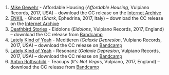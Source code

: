 1. [Mike Gewehr](https://musicbrainz.org/artist/fc456dc4-5044-45cc-a62a-df0b9535970e) - Affordable Housing  (_Affordable Housing_, Vulpiano Records, 2017, USA) – download the CC release on the [Internet Archive](https://archive.org/details/MikeGewehr-AffordableHousing2017)
1. [ENKIL](https://musicbrainz.org/artist/736b4f57-ca77-4ee8-931c-39d14328604f) - Ghost (_Shark_, Ephedrina, 2017, Italy) – download the CC release on the [Internet Archive](https://archive.org/details/EPH153ENKILSharkNLD2017)
1. [Deathbird Stories](https://musicbrainz.org/artist/1cd0fb50-9004-4262-ae41-cfab7e820c2c) - Eidolons (_Eidolons_, Vulpiano Records, 2017, England) – download the CC release from [Bandcamp](https://vulpianorecords.bandcamp.com/album/eidolons)
1. [Lately Kind of Yeah](https://musicbrainz.org/artist/b4f56bd5-a565-4c8b-9b68-6f8eafe11e82) - Meditieren (_Galaxie Depresion_, Vulpiano Records, 2017, USA) – download the CC release on [Bandcamp](https://latelykindofyeah.bandcamp.com/album/galaxie-depression)
1. [Lately Kind of Yeah](https://musicbrainz.org/artist/b4f56bd5-a565-4c8b-9b68-6f8eafe11e82) - Resonanz (_Galaxie Depresion_, Vulpiano Records, 2017, USA) – download the CC release on [Bandcamp](https://latelykindofyeah.bandcamp.com/album/galaxie-depression)
1. [Anton Rothschild](https://musicbrainz.org/artist/c56f21f0-5a32-4913-baa5-b36f0cb7abb2) - Teacups (_lt's Not Vegas_, Vulpiano, 2017, England) – download the CC release from [Bandcamp](https://vulpianorecords.bandcamp.com/album/lts-not-vegas)